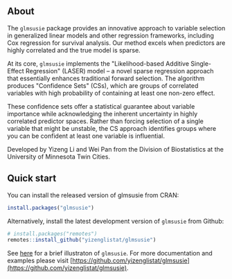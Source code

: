 ## About

The `glmsusie` package provides an innovative approach to variable selection in generalized linear models and other regression frameworks, including Cox regression for survival analysis. Our method excels when predictors are highly correlated and the true model is sparse.

At its core, `glmsusie` implements the "Likelihood-based Additive Single-Effect Regression" (LASER) model – a novel sparse regression approach that essentially enhances traditional forward selection. The algorithm produces "Confidence Sets" (CSs), which are groups of correlated variables with high probability of containing at least one non-zero effect.

These confidence sets offer a statistical guarantee about variable importance while acknowledging the inherent uncertainty in highly correlated predictor spaces. Rather than forcing selection of a single variable that might be unstable, the CS approach identifies groups where you can be confident at least one variable is influential.

Developed by Yizeng Li and Wei Pan from the Division of Biostatistics at the University of Minnesota Twin Cities.


## Quick start

You can install the released version of glmsusie from CRAN:

```r
install.packages("glmsusie")
```

Alternatively, install the latest development version of `glmsusie` from Github:

```r
# install.packages("remotes")
remotes::install_github("yizenglistat/glmsusie")
```

See [here](articles/mwe.html) for a brief illustraton of `glmsusie`. For more documentation and examples please visit [https://github.com/yizenglistat/glmsusie](https://github.com/yizenglistat/glmsusie).